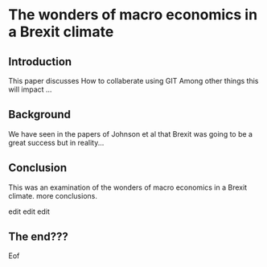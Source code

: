 # The wonders of macro economics in a Brexit climate

## Introduction

This paper discusses How to collaberate using GIT
Among other things this will impact ...

## Background

We have seen in the papers of Johnson et al that Brexit
was going to be a great success but in reality...

## Conclusion

This was an examination of the wonders of macro economics in a Brexit climate.
more conclusions.

edit edit edit

## The end???

Eof
